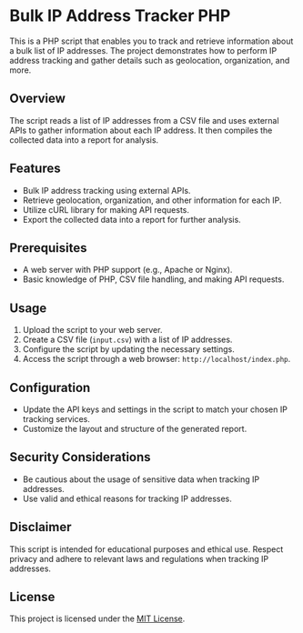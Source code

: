 # Bulk IP Address Tracker PHP

This is a PHP script that enables you to track and retrieve information about a bulk list of IP addresses. The project demonstrates how to perform IP address tracking and gather details such as geolocation, organization, and more.

## Overview

The script reads a list of IP addresses from a CSV file and uses external APIs to gather information about each IP address. It then compiles the collected data into a report for analysis.

## Features

- Bulk IP address tracking using external APIs.
- Retrieve geolocation, organization, and other information for each IP.
- Utilize cURL library for making API requests.
- Export the collected data into a report for further analysis.

## Prerequisites

- A web server with PHP support (e.g., Apache or Nginx).
- Basic knowledge of PHP, CSV file handling, and making API requests.

## Usage

1. Upload the script to your web server.
2. Create a CSV file (`input.csv`) with a list of IP addresses.
3. Configure the script by updating the necessary settings.
4. Access the script through a web browser: `http://localhost/index.php`.

## Configuration

- Update the API keys and settings in the script to match your chosen IP tracking services.
- Customize the layout and structure of the generated report.

## Security Considerations

- Be cautious about the usage of sensitive data when tracking IP addresses.
- Use valid and ethical reasons for tracking IP addresses.

## Disclaimer

This script is intended for educational purposes and ethical use. Respect privacy and adhere to relevant laws and regulations when tracking IP addresses.

## License

This project is licensed under the [MIT License](LICENSE).
